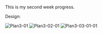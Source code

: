 This is my second week progress.

Design:

![Plan3-01](https://user-images.githubusercontent.com/90552927/135391530-7f383caa-66af-4361-bce0-8559817093b9.jpg)
![Plan3-02-01](https://user-images.githubusercontent.com/90552927/135391541-50e7ef02-c01a-435d-9cab-336c4fce8906.jpg)
![Plan3-03-01-01](https://user-images.githubusercontent.com/90552927/135391546-051390db-e3e2-4fb1-b07b-1a56eb6a9a82.jpg)
